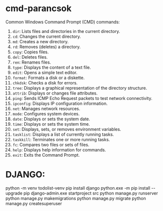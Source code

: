 # cmd-parancsok

Common Windows Command Prompt (CMD) commands:

1. `dir`: Lists files and directories in the current directory.
2. `cd`: Changes the current directory.
3. `md`: Creates a new directory.
4. `rd`: Removes (deletes) a directory.
5. `copy`: Copies files.
6. `del`: Deletes files.
7. `ren`: Renames files.
8. `type`: Displays the content of a text file.
9. `edit`: Opens a simple text editor.
10. `format`: Formats a disk or a diskette.
11. `chkdsk`: Checks a disk for errors.
12. `tree`: Displays a graphical representation of the directory structure.
13. `attrib`: Displays or changes file attributes.
14. `ping`: Sends ICMP Echo Request packets to test network connectivity.
15. `ipconfig`: Displays IP configuration information.
16. `net`: Manages network resources.
17. `mode`: Configures system devices.
18. `date`: Displays or sets the system date.
19. `time`: Displays or sets the system time.
20. `set`: Displays, sets, or removes environment variables.
21. `tasklist`: Displays a list of currently running tasks.
22. `taskkill`: Terminates one or more running tasks.
23. `fc`: Compares two files or sets of files.
24. `help`: Displays help information for commands.
25. `exit`: Exits the Command Prompt.


# DJANGO:

python -m venv todolist-venv
pip install django
python.exe -m pip install --upgrade pip
django-admin.exe startproject src
python manage.py runserver
python manage.py makemigrations
python manage.py migrate
python manage.py createsuperuser
